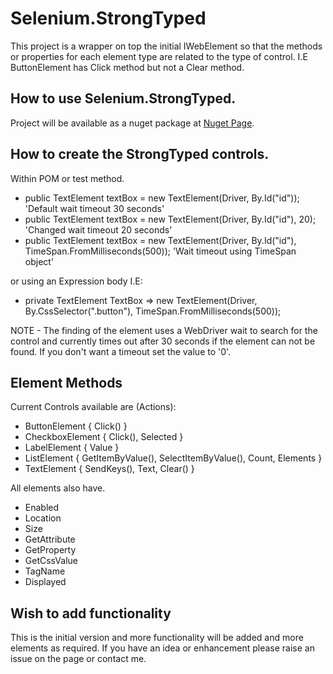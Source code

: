# Selenium.StrongTyped

This project is a wrapper on top the initial IWebElement so that the methods or properties for each element type
are related to the type of control.  I.E ButtonElement has Click method but not a Clear method.

## How to use Selenium.StrongTyped.
Project will be available as a nuget package at <a href="https://www.nuget.org/packages/Selenium.StrongTyped">Nuget Page</a>.

## How to create the StrongTyped controls.
Within POM or test method.
- public TextElement textBox = new TextElement(Driver, By.Id("id"));                                  'Default wait timeout 30 seconds'
- public TextElement textBox = new TextElement(Driver, By.Id("id"), 20);                              'Changed wait timeout 20 seconds'
- public TextElement textBox = new TextElement(Driver, By.Id("id"), TimeSpan.FromMilliseconds(500));  'Wait timeout using TimeSpan object'

or using an Expression body I.E:

- private TextElement TextBox => new TextElement(Driver, By.CssSelector(".button"), TimeSpan.FromMilliseconds(500));  

NOTE - The finding of the element uses a WebDriver wait to search for the control and currently times out after 30 seconds 
if the element can not be found.  If you don't want a timeout set the value to '0'.

## Element Methods
Current Controls available are (Actions):

- ButtonElement  	{ Click() }
- CheckboxElement  	{ Click(), Selected }
- LabelElement  	{ Value }
- ListElement  		{ GetItemByValue(), SelectItemByValue(), Count, Elements }
- TextElement  		{ SendKeys(), Text, Clear() }

All elements also have.

- Enabled
- Location
- Size
- GetAttribute
- GetProperty
- GetCssValue
- TagName
- Displayed

## Wish to add functionality
This is the initial version and more functionality will be added and more elements as required.
If you have an idea or enhancement please raise an issue on the page or contact me.